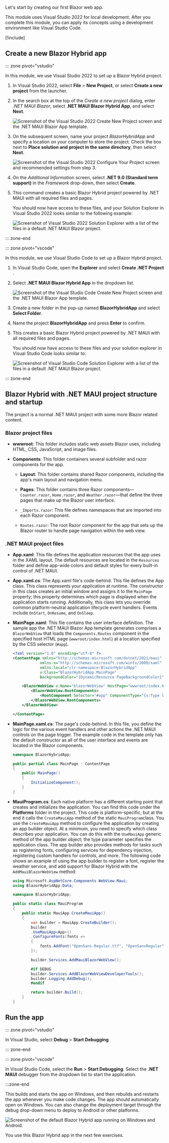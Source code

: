 Let's start by creating our first Blazor web app.

This module uses Visual Studio 2022 for local development. After you complete this module, you can apply its concepts using a development environment like Visual Studio Code.

[!include[](../../../includes/install-dotnet-maui-workload.md)]

## Create a new Blazor Hybrid app

::: zone pivot="vstudio"

In this module, we use Visual Studio 2022 to set up a Blazor Hybrid project.

1. In Visual Studio 2022, select **File** > **New Project**, or select **Create a new project** from the launcher.

2. In the search box at the top of the *Create a new project* dialog, enter *.NET MAUI Blazor*, select **.NET MAUI Blazor Hybrid App**, and select **Next**.

    ![Screenshot of the Visual Studio 2022 Create New Project screen and the .NET MAUI Blazor App template.](../media/visual-studio-2022-create-new-project.png)

3. On the subsequent screen, name your project *BlazorHybridApp* and specify a location on your computer to store the project. Check the box next to **Place solution and project in the same directory**, then select **Next**.

   ![Screenshot of the Visual Studio 2022 Configure Your Project screen and recommended settings from step 3.](../media/visual-studio-2022-configure-project.png)  

4. On the *Additional Information* screen, select **.NET 9.0 (Standard term support)** in the *Framework* drop-down, then select **Create**.

5. This command creates a basic Blazor Hybrid project powered by .NET MAUI with all required files and pages.

    You should now have access to these files, and your Solution Explorer in Visual Studio 2022 looks similar to the following example:

    ![Screenshot of Visual Studio 2022 Solution Explorer with a list of the files in a default .NET MAUI Blazor project.](../media/visual-studio-2022-solution-explorer.png)

::: zone-end

::: zone pivot="vscode"

In this module, we use Visual Studio Code to set up a Blazor Hybrid project.

1. In Visual Studio Code, open the **Explorer** and select **Create .NET Project** .

2. Select **.NET MAUI Blazor Hybrid App** in the dropdown list.

    ![Screenshot of the Visual Studio Code Create New Project screen and the .NET MAUI Blazor App template.](../media/visual-studio-code-create-new-project.png)

3. Create a new folder in the pop-up named **BlazorHybridApp** and select **Select Folder**.

4. Name the project **BlazorHybridApp** and press **Enter** to confirm.

5. This creates a basic Blazor Hybrid project powered by .NET MAUI with all required files and pages.

    You should now have access to these files and your solution explorer in Visual Studio Code looks similar to:

    ![Screenshot of Visual Studio Code Solution Explorer with a list of the files in a default .NET MAUI Blazor project.](../media/visual-studio-code-solution-explorer.png)

::: zone-end

## Blazor Hybrid with .NET MAUI project structure and startup

The project is a normal .NET MAUI project with some more Blazor related content.

### Blazor project files

- **wwwroot**: This folder includes static web assets Blazor uses, including HTML, CSS, JavaScript, and image files.

- **Components**: This folder containers several subfolder and razor components for the app.

  - **Layout**: This folder contains shared Razor components, including the app's main layout and navigation menu.

  - **Pages**: This folder contains three Razor components—`Counter.razor`, `Home.razor`, and `Weather.razor`—that define the three pages that make up the Blazor user interface.

  - `_Imports.razor`: This file defines namespaces that are imported into each Razor component.

  - `Routes.razor`: The root Razor component for the app that sets up the Blazor router to handle page navigation within the web view.

### .NET MAUI project files

- **App.xaml**: This file defines the application resources that the app uses in the XAML layout. The default resources are located in the `Resources` folder and define app-wide colors and default styles for every built-in control of .NET MAUI.

- **App.xaml.cs**: The App.xaml file's code-behind. This file defines the App class. This class represents your application at runtime. The constructor in this class creates an initial window and assigns it to the `MainPage` property; this property determines which page is displayed when the application starts running. Additionally, this class lets you override common platform-neutral application lifecycle event handlers. Events include `OnStart`, `OnResume`, and `OnSleep`.

- **MainPage.xaml**: This file contains the user interface definition. The sample app the .NET MAUI Blazor App template generates comprises a `BlazorWebView` that loads the `Components.Routes` component in the specified host HTML page (`wwwroot/index.html`) at a location specified by the CSS selector (`#app`).

    ```xml
    <?xml version="1.0" encoding="utf-8" ?>
    <ContentPage xmlns="http://schemas.microsoft.com/dotnet/2021/maui"
                xmlns:x="http://schemas.microsoft.com/winfx/2009/xaml"
                xmlns:local="clr-namespace:BlazorHybridApp"
                x:Class="BlazorHybridApp.MainPage"
                BackgroundColor="{DynamicResource PageBackgroundColor}">

        <BlazorWebView x:Name="blazorWebView" HostPage="wwwroot/index.html">
            <BlazorWebView.RootComponents>
                <RootComponent Selector="#app" ComponentType="{x:Type local:Components.Routes}" />
            </BlazorWebView.RootComponents>
        </BlazorWebView>

    </ContentPage>
    ```

- **MainPage.xaml.cs**: The page's code-behind. In this file, you define the logic for the various event handlers and other actions the .NET MAUI controls on the page trigger. The example code in the template only has the default constructor as all of the user interface and events are located in the Blazor components.

    ```csharp
    namespace BlazorHybridApp;

    public partial class MainPage : ContentPage
    {
        public MainPage()
        {
            InitializeComponent();
        }
    }
    ```

- **MauiProgram.cs**: Each native platform has a different starting point that creates and initializes the application. You can find this code under the **Platforms** folder in the project. This code is platform-specific, but at the end it calls the `CreateMauiApp` method of the static `MauiProgram`class. You use the `CreateMauiApp` method to configure the application by creating an app builder object. At a minimum, you need to specify which class describes your application. You can do this with the `UseMauiApp` generic method of the app builder object; the type parameter specifies the application class. The app builder also provides methods for tasks such as registering fonts, configuring services for dependency injection, registering custom handlers for controls, and more. The following code shows an example of using the app builder to register a font, register the weather service, and add support for Blazor Hybrid with the `AddMauiBlazorWebView` method:

    ```csharp
    using Microsoft.AspNetCore.Components.WebView.Maui;
    using BlazorHybridApp.Data;

    namespace BlazorHybridApp;

    public static class MauiProgram
    {
        public static MauiApp CreateMauiApp()
        {
            var builder = MauiApp.CreateBuilder();
            builder
            .UseMauiApp<App>()
            .ConfigureFonts(fonts =>
            {
                fonts.AddFont("OpenSans-Regular.ttf", "OpenSansRegular");
            });

            builder.Services.AddMauiBlazorWebView();

            #if DEBUG
            builder.Services.AddBlazorWebViewDeveloperTools();
            builder.Logging.AddDebug();
            #endif

            return builder.Build();
        }
    }
    ```

## Run the app

::: zone pivot="vstudio"

In Visual Studio, select **Debug** > **Start Debugging**

::: zone-end

::: zone pivot="vscode"

In Visual Studio Code, select the **Run** > **Start Debugging**. Select the **.NET MAUI** debugger from the dropdown list to start the application.

:::zone-end

This builds and starts the app on Windows, and then rebuilds and restarts the app whenever you make code changes. The app should automatically open on Windows. You can also change the deployment target through the debug drop-down menu to deploy to Android or other platforms.

![Screenshot of the default Blazor Hybrid app running on Windows and Android.](../media/hello-blazor.png)

You use this Blazor Hybrid app in the next few exercises.
